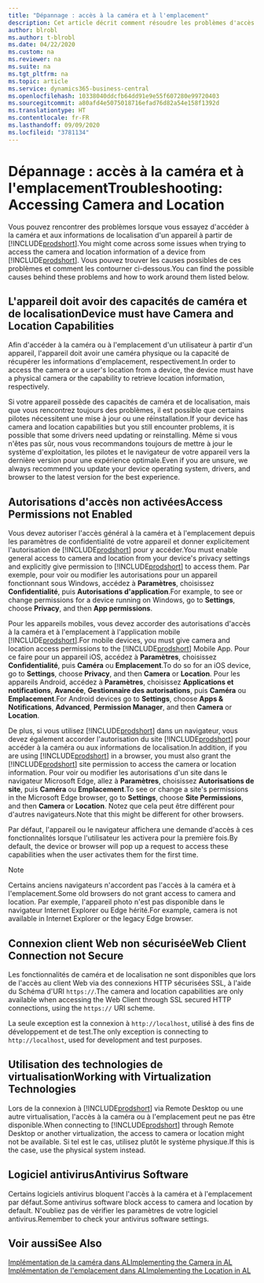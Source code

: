 ```yaml
---
title: "Dépannage : accès à la caméra et à l'emplacement"
description: Cet article décrit comment résoudre les problèmes d'accès à la caméra et aux informations de localisation dans Business Central.
author: blrobl
ms.author: t-blrobl
ms.date: 04/22/2020
ms.custom: na
ms.reviewer: na
ms.suite: na
ms.tgt_pltfrm: na
ms.topic: article
ms.service: dynamics365-business-central
ms.openlocfilehash: 10338040ddcfb64dd91e9e55f607280e99720403
ms.sourcegitcommit: a80afd4e5075018716efad76d82a54e158f1392d
ms.translationtype: HT
ms.contentlocale: fr-FR
ms.lasthandoff: 09/09/2020
ms.locfileid: "3781134"
---
```

# <a name="troubleshooting-accessing-camera-and-location"></a><span data-ttu-id="4127c-103">Dépannage : accès à la caméra et à l'emplacement</span><span class="sxs-lookup"><span data-stu-id="4127c-103">Troubleshooting: Accessing Camera and Location</span></span>

<span data-ttu-id="4127c-104">Vous pouvez rencontrer des problèmes lorsque vous essayez d'accéder à la caméra et aux informations de localisation d'un appareil à partir de [!INCLUDE[prodshort](includes/prodshort.md)].</span><span class="sxs-lookup"><span data-stu-id="4127c-104">You might come across some issues when trying to access the camera and location information of a device from [!INCLUDE[prodshort](includes/prodshort.md)].</span></span> <span data-ttu-id="4127c-105">Vous pouvez trouver les causes possibles de ces problèmes et comment les contourner ci-dessous.</span><span class="sxs-lookup"><span data-stu-id="4127c-105">You can find the possible causes behind these problems and how to work around them listed below.</span></span>

## <a name="device-must-have-camera-and-location-capabilities"></a><span data-ttu-id="4127c-106">L'appareil doit avoir des capacités de caméra et de localisation</span><span class="sxs-lookup"><span data-stu-id="4127c-106">Device must have Camera and Location Capabilities</span></span>

<span data-ttu-id="4127c-107">Afin d'accéder à la caméra ou à l'emplacement d'un utilisateur à partir d'un appareil, l'appareil doit avoir une caméra physique ou la capacité de récupérer les informations d'emplacement, respectivement.</span><span class="sxs-lookup"><span data-stu-id="4127c-107">In order to access the camera or a user's location from a device, the device must have a physical camera or the capability to retrieve location information, respectively.</span></span>

<span data-ttu-id="4127c-108">Si votre appareil possède des capacités de caméra et de localisation, mais que vous rencontrez toujours des problèmes, il est possible que certains pilotes nécessitent une mise à jour ou une réinstallation.</span><span class="sxs-lookup"><span data-stu-id="4127c-108">If your device has camera and location capabilities but you still encounter problems, it is possible that some drivers need updating or reinstalling.</span></span> <span data-ttu-id="4127c-109">Même si vous n'êtes pas sûr, nous vous recommandons toujours de mettre à jour le système d'exploitation, les pilotes et le navigateur de votre appareil vers la dernière version pour une expérience optimale.</span><span class="sxs-lookup"><span data-stu-id="4127c-109">Even if you are unsure, we always recommend you update your device operating system, drivers, and browser to the latest version for the best experience.</span></span>

## <a name="access-permissions-not-enabled"></a><span data-ttu-id="4127c-110">Autorisations d'accès non activées</span><span class="sxs-lookup"><span data-stu-id="4127c-110">Access Permissions not Enabled</span></span>

<span data-ttu-id="4127c-111">Vous devez autoriser l'accès général à la caméra et à l'emplacement depuis les paramètres de confidentialité de votre appareil et donner explicitement l'autorisation de [!INCLUDE[prodshort](includes/prodshort.md)] pour y accéder.</span><span class="sxs-lookup"><span data-stu-id="4127c-111">You must enable general access to camera and location from your device's privacy settings and explicitly give permission to  [!INCLUDE[prodshort](includes/prodshort.md)] to access them.</span></span> <span data-ttu-id="4127c-112">Par exemple, pour voir ou modifier les autorisations pour un appareil fonctionnant sous Windows, accédez à **Paramètres**, choisissez **Confidentialité**, puis **Autorisations d'application**.</span><span class="sxs-lookup"><span data-stu-id="4127c-112">For example, to see or change permissions for a device running on Windows, go to **Settings**, choose **Privacy**, and then **App permissions**.</span></span> 

<span data-ttu-id="4127c-113">Pour les appareils mobiles, vous devez accorder des autorisations d'accès à la caméra et à l'emplacement à l'application mobile [!INCLUDE[prodshort](includes/prodshort.md)].</span><span class="sxs-lookup"><span data-stu-id="4127c-113">For mobile devices, you must give camera and location access permissions to the [!INCLUDE[prodshort](includes/prodshort.md)] Mobile App.</span></span> <span data-ttu-id="4127c-114">Pour ce faire pour un appareil iOS, accédez à **Paramètres**, choisissez **Confidentialité**, puis **Caméra** ou **Emplacement**.</span><span class="sxs-lookup"><span data-stu-id="4127c-114">To do so for an iOS device, go to **Settings**, choose **Privacy**, and then **Camera** or **Location**.</span></span> <span data-ttu-id="4127c-115">Pour les appareils Android, accédez à **Paramètres**, choisissez **Applications et notifications**, **Avancée**, **Gestionnaire des autorisations**, puis **Caméra** ou **Emplacement**.</span><span class="sxs-lookup"><span data-stu-id="4127c-115">For Android devices go to **Settings**, choose **Apps & Notifications**, **Advanced**, **Permission Manager**, and then **Camera** or **Location**.</span></span>

<span data-ttu-id="4127c-116">De plus, si vous utilisez [!INCLUDE[prodshort](includes/prodshort.md)] dans un navigateur, vous devez également accorder l'autorisation du site [!INCLUDE[prodshort](includes/prodshort.md)] pour accéder à la caméra ou aux informations de localisation.</span><span class="sxs-lookup"><span data-stu-id="4127c-116">In addition, if you are using [!INCLUDE[prodshort](includes/prodshort.md)] in a browser, you must also grant the [!INCLUDE[prodshort](includes/prodshort.md)] site permission to access the camera or location information.</span></span> <span data-ttu-id="4127c-117">Pour voir ou modifier les autorisations d'un site dans le navigateur Microsoft Edge, allez à **Paramètres**, choisissez **Autorisations de site**, puis **Caméra** ou **Emplacement**.</span><span class="sxs-lookup"><span data-stu-id="4127c-117">To see or change a site's permissions in the Microsoft Edge browser, go to **Settings**, choose **Site Permissions**, and then **Camera** or **Location**.</span></span> <span data-ttu-id="4127c-118">Notez que cela peut être différent pour d'autres navigateurs.</span><span class="sxs-lookup"><span data-stu-id="4127c-118">Note that this might be different for other browsers.</span></span>

<span data-ttu-id="4127c-119">Par défaut, l'appareil ou le navigateur affichera une demande d'accès à ces fonctionnalités lorsque l'utilisateur les activera pour la première fois.</span><span class="sxs-lookup"><span data-stu-id="4127c-119">By default, the device or browser will pop up a request to access these capabilities when the user activates them for the first time.</span></span>

> [!NOTE]  
> <span data-ttu-id="4127c-120">Certains anciens navigateurs n'accordent pas l'accès à la caméra et à l'emplacement.</span><span class="sxs-lookup"><span data-stu-id="4127c-120">Some old browsers do not grant access to camera and location.</span></span> <span data-ttu-id="4127c-121">Par exemple, l'appareil photo n'est pas disponible dans le navigateur Internet Explorer ou Edge hérité.</span><span class="sxs-lookup"><span data-stu-id="4127c-121">For example, camera is not available in Internet Explorer or the legacy Edge browser.</span></span>

## <a name="web-client-connection-not-secure"></a><span data-ttu-id="4127c-122">Connexion client Web non sécurisée</span><span class="sxs-lookup"><span data-stu-id="4127c-122">Web Client Connection not Secure</span></span>

<span data-ttu-id="4127c-123">Les fonctionnalités de caméra et de localisation ne sont disponibles que lors de l'accès au client Web via des connexions HTTP sécurisées SSL, à l'aide du Schéma d'URI `https://`.</span><span class="sxs-lookup"><span data-stu-id="4127c-123">The camera and location capabilities are only available when accessing the Web Client through SSL secured HTTP connections, using the `https://` URI scheme.</span></span> 

<span data-ttu-id="4127c-124">La seule exception est la connexion à `http://localhost`, utilisé à des fins de développement et de test.</span><span class="sxs-lookup"><span data-stu-id="4127c-124">The only exception is connecting to `http://localhost`, used for development and test purposes.</span></span>


## <a name="working-with-virtualization-technologies"></a><span data-ttu-id="4127c-125">Utilisation des technologies de virtualisation</span><span class="sxs-lookup"><span data-stu-id="4127c-125">Working with Virtualization Technologies</span></span>

<span data-ttu-id="4127c-126">Lors de la connexion à [!INCLUDE[prodshort](includes/prodshort.md)] via Remote Desktop ou une autre virtualisation, l'accès à la caméra ou à l'emplacement peut ne pas être disponible.</span><span class="sxs-lookup"><span data-stu-id="4127c-126">When connecting to [!INCLUDE[prodshort](includes/prodshort.md)] through Remote Desktop or another virtualization, the access to camera or location might not be available.</span></span> <span data-ttu-id="4127c-127">Si tel est le cas, utilisez plutôt le système physique.</span><span class="sxs-lookup"><span data-stu-id="4127c-127">If this is the case, use the physical system instead.</span></span>

## <a name="antivirus-software"></a><span data-ttu-id="4127c-128">Logiciel antivirus</span><span class="sxs-lookup"><span data-stu-id="4127c-128">Antivirus Software</span></span>
<span data-ttu-id="4127c-129">Certains logiciels antivirus bloquent l'accès à la caméra et à l'emplacement par défaut.</span><span class="sxs-lookup"><span data-stu-id="4127c-129">Some antivirus software block access to camera and location by default.</span></span> <span data-ttu-id="4127c-130">N'oubliez pas de vérifier les paramètres de votre logiciel antivirus.</span><span class="sxs-lookup"><span data-stu-id="4127c-130">Remember to check your antivirus software settings.</span></span>

## <a name="see-also"></a><span data-ttu-id="4127c-131">Voir aussi</span><span class="sxs-lookup"><span data-stu-id="4127c-131">See Also</span></span>
[<span data-ttu-id="4127c-132">Implémentation de la caméra dans AL</span><span class="sxs-lookup"><span data-stu-id="4127c-132">Implementing the Camera in AL</span></span>](/dynamics365/business-central/dev-itpro/developer/devenv-implement-camera-al)  
[<span data-ttu-id="4127c-133">Implémentation de l'emplacement dans AL</span><span class="sxs-lookup"><span data-stu-id="4127c-133">Implementing the Location in AL</span></span>](/dynamics365/business-central/dev-itpro/developer/devenv-implement-location-al)
